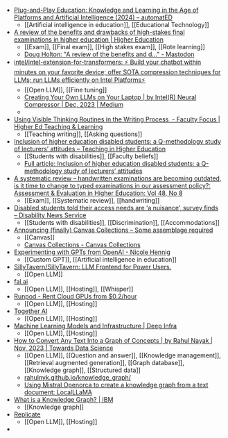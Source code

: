 - [Plug-and-Play Education: Knowledge and Learning in the Age of Platforms and Artificial Intelligence (2024) – automatED](https://automatedonline.org/2023/11/28/plug-and-play-education-knowledge-and-learning-in-the-age-of-platforms-and-artificial-intelligence-2024/)
	- [[Artificial intelligence in education]], [[Educational Technology]]
- [A review of the benefits and drawbacks of high-stakes final examinations in higher education | Higher Education](https://link.springer.com/article/10.1007/s10734-023-01148-z)
	- [[Exam]], [[Final exam]], [[High stakes exam]], [[Rote learning]]
	- [Doug Holton: "A review of the benefits and d…" - Mastodon](https://mastodon.social/@dougholton/111527056498209037)
- [intel/intel-extension-for-transformers: ⚡ Build your chatbot within minutes on your favorite device; offer SOTA compression techniques for LLMs; run LLMs efficiently on Intel Platforms⚡](https://github.com/intel/intel-extension-for-transformers)
	- [[Open LLM]], [[Fine tuning]]
	- [Creating Your Own LLMs on Your Laptop | by Intel(R) Neural Compressor | Dec, 2023 | Medium](https://medium.com/@NeuralCompressor/creating-your-own-llms-on-your-laptop-a08cc4f7c91b)
	-
- [Using Visible Thinking Routines in the Writing Process  - Faculty Focus | Higher Ed Teaching & Learning](https://www.facultyfocus.com/articles/effective-teaching-strategies/using-visible-thinking-routines-in-the-writing-process/)
	- [[Teaching writing]], [[Asking questions]]
- [Inclusion of higher education disabled students: a Q-methodology study of lecturers’ attitudes – Teaching in Higher Education](https://teachinginhighereducation.wordpress.com/2023/12/03/inclusion-of-higher-education-disabled-students-a-q-methodology-study-of-lecturers-attitudes/)
	- [[Students with disabilities]], [[Faculty beliefs]]
	- [Full article: Inclusion of higher education disabled students: a Q-methodology study of lecturers’ attitudes](https://www.tandfonline.com/doi/full/10.1080/13562517.2023.2280266)
- [A systematic review – handwritten examinations are becoming outdated, is it time to change to typed examinations in our assessment policy?: Assessment & Evaluation in Higher Education: Vol 48, No 8](https://www.tandfonline.com/doi/abs/10.1080/02602938.2023.2219422?casa_token=bg0GN3Osoa0AAAAA%3AK7f4Awbi36Idk4XJXs1Zxrv-vbwQCeNNwExKCFegAznrT4jTkfx3bbTyJLrW0Xr2KuWXpslKv_x5ZD4)
	- [[Exam]], [[Systematic review]], [[handwriting]]
- [Disabled students told their access needs are ‘a nuisance’, survey finds – Disability News Service](https://www.disabilitynewsservice.com/disabled-students-told-their-access-needs-are-a-nuisance-survey-finds/)
	- [[Students with disabilities]], [[Discrimination]], [[Accommodations]]
- [Announcing (finally) Canvas Collections – Some assemblage required](https://djon.es/blog/2023/08/18/announcing-finally-canvas-collections/)
	- [[Canvas]]
	- [Canvas Collections - Canvas Collections](https://djplaner.github.io/canvas-collections/)
- [Experimenting with GPTs from OpenAI - Nicole Hennig](https://nicolehennig.com/experimenting-with-gpts/)
	- [[Custom GPT]], [[Artificial intelligence in education]]
- [SillyTavern/SillyTavern: LLM Frontend for Power Users.](https://github.com/SillyTavern/SillyTavern)
	- [[Open LLM]]
- [fal.ai](https://www.fal.ai/)
	- [[Open LLM]], [[Hosting]], [[Whisper]]
- [Runpod - Rent Cloud GPUs from $0.2/hour](https://www.runpod.io/)
	- [[Open LLM]], [[Hosting]]
- [Together AI](https://www.together.ai/)
	- [[Open LLM]], [[Hosting]]
- [Machine Learning Models and Infrastructure | Deep Infra](https://deepinfra.com/)
	- [[Open LLM]], [[Hosting]]
- [How to Convert Any Text Into a Graph of Concepts | by Rahul Nayak | Nov, 2023 | Towards Data Science](https://towardsdatascience.com/how-to-convert-any-text-into-a-graph-of-concepts-110844f22a1a)
	- [[Open LLM]], [[Question and answer]], [[Knowledge management]], [[Retrieval augmented generation]], [[Graph database]], [[Knowledge graph]], [[Structured data]]
	- [rahulnyk.github.io/knowledge_graph/](https://rahulnyk.github.io/knowledge_graph/)
	- [Using Mistral Openorca to create a knowledge graph from a text document: LocalLLaMA](https://www.reddit.com/r/LocalLLaMA/comments/186qq92/using_mistral_openorca_to_create_a_knowledge/)
- [What is a Knowledge Graph? | IBM](https://www.ibm.com/topics/knowledge-graph?source=post_page-----110844f22a1a--------------------------------)
	- [[Knowledge graph]]
- [Replicate](https://replicate.com/)
	- [[Open LLM]], [[Hosting]]
-
